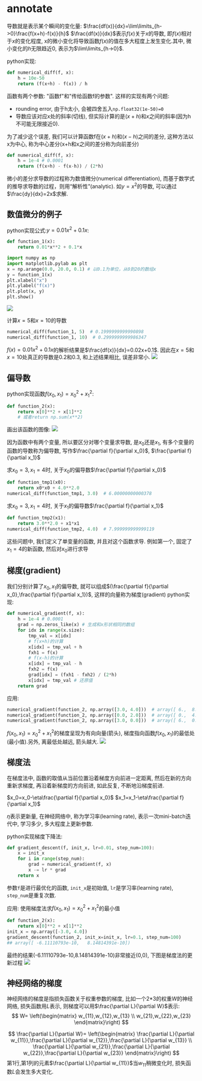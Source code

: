 # annotate

导数就是表示某个瞬间的变化量:
$\frac{df(x)}{dx}=\lim\limits_{h->0}\frac{f(x+h)-f(x)}{h}$
$\frac{df(x)}{dx}$表示$f(x)$关于$x$的导数, 即$f(x)$相对于$x$的变化程度, x的微小变化将导致函数$f(x)$的值在多大程度上发生变化.其中, 微小变化的$h$无限趋近0, 表示为$\lim\limits_{h->0}$.


python实现:
```python
def numerical_diff(f, x):
    h = 10e-50
    return (f(x+h) - f(x)) / h
```
函数有两个参数: "函数f"和"传给函数f的参数". 这样的实现有两个问题:
- rounding error, 由于h太小, 会被四舍五入`np.float32(1e-50)=0`
- 导数应该对应x处的斜率(切线), 但实际计算的是$(x+h)$和$x$之间的斜率(因为h不可能无限接近0).

为了减少这个误差, 我们可以计算函数f在$(x+h)$和$(x-h)$之间的差分, 这种方法以x为中心, 称为中心差分(x+h和x之间的差分称为向前差分)

```python
def numerical_diff(f, x):
    h = 1e-4 # 0.0001
    return (f(x+h) - f(x-h)) / (2*h)
```
微小的差分求导数的过程称为数值微分(numerical differentiation), 而基于数学式的推导求导数的过程，则用“解析性”(analytic). 如$y=x^2$的导数, 可以通过$\frac{dy}{dx}=2x$求解.


## 数值微分的例子


python实现公式:$y=0.01x^2+0.1x$:
```python
def function_1(x):
    return 0.01*x**2 + 0.1*x

import numpy as np
import matplotlib.pylab as plt
x = np.arange(0.0, 20.0, 0.1) # 以0.1为单位，从0到20的数组x
y = function_1(x)
plt.xlabel("x")
plt.ylabel("f(x)")
plt.plot(x, y)
plt.show()
```

![](./derivative/1.png)

计算$x=5$和$x=10$的导数

```python
numerical_diff(function_1, 5)  # 0.1999999999990898
numerical_diff(function_1, 10)  # 0.2999999999986347
```
$f(x)=0.01x^2+0.1x$的解析结果是$\frac{df(x)}{dx}=0.02x+0.1$. 因此在$x=5$和$x=10$处真正的导数是0.2和0.3, 和上述结果相比, 误差非常小.
![](./derivative/2.png)


## 偏导数
python实现函数$f(x_0,x_1)=x_0^2+x_1^2$:
```python
def function_2(x):
    return x[0]**2 + x[1]**2
    # 或者return np.sum(x**2)
```
画出该函数的图像:
![](./derivative/3.png)

因为函数中有两个变量, 所以要区分对哪个变量求导数, 是$x_0$还是$x_1$, 有多个变量的函数的导数称为偏导数, 写作$\frac{\partial f}{\partial x_0}$, $\frac{\partial f}{\partial x_1}$


求$x_0=3,x_1=4$时, 关于$x_0$的偏导数$\frac{\partial f}{\partial x_0}$
```python
def function_tmp1(x0):
    return x0*x0 + 4.0**2.0
numerical_diff(function_tmp1, 3.0)  # 6.00000000000378
```

求$x_0=3,x_1=4$时, 关于$x_1$的偏导数$\frac{\partial f}{\partial x_1}$
```python
def function_tmp2(x1):
    return 3.0**2.0 + x1*x1
numerical_diff(function_tmp2, 4.0)  # 7.999999999999119
```
这些问题中, 我们定义了单变量的函数, 并且对这个函数求导. 例如第一个, 固定了$x_1=4$的新函数, 然后对$x_0$进行求导


## 梯度(gradient)
我们分别计算了$x_0,x_1$的偏导数, 就可以组成$(\frac{\partial f}{\partial x_0},\frac{\partial f}{\partial x_1})$, 这样的向量称为梯度(gradient)
python实现:
```python
def numerical_gradient(f, x):
    h = 1e-4 # 0.0001
    grad = np.zeros_like(x) # 生成和x形状相同的数组
    for idx in range(x.size):
        tmp_val = x[idx]
        # f(x+h)的计算
        x[idx] = tmp_val + h
        fxh1 = f(x)
        # f(x-h)的计算
        x[idx] = tmp_val - h
        fxh2 = f(x)
        grad[idx] = (fxh1 - fxh2) / (2*h)
        x[idx] = tmp_val # 还原值
    return grad
```
应用:
```python
numerical_gradient(function_2, np.array([3.0, 4.0]))  # array([ 6.,  8.])
numerical_gradient(function_2, np.array([0.0, 2.0]))  # array([ 0.,  4.])
numerical_gradient(function_2, np.array([3.0, 0.0]))  # array([ 6.,  0.])
```

$f(x_0,x_1)=x_0^2+x_1^2$的梯度呈现为有向向量(箭头), 梯度指向函数$f(x_0,x_1)$的最低处(最小值).另外, 离最低处越远, 箭头越大.
![](./derivative/4.png)



## 梯度法
在梯度法中, 函数的取值从当前位置沿着梯度方向前进一定距离, 然后在新的方向重新求梯度, 再沿着新梯度的方向前进, 如此反复, 不断地沿梯度前进.

$x_0=x_0-\eta\frac{\partial f}{\partial x_0}$
$x_1=x_1-\eta\frac{\partial f}{\partial x_1}$

$\eta$表示更新量, 在神经网络中, 称为学习率(learning rate), 表示一次mini-batch迭代中, 学习多少, 多大程度上更新参数.

python实现梯度下降法:

```python
def gradient_descent(f, init_x, lr=0.01, step_num=100):
    x = init_x
    for i in range(step_num):
        grad = numerical_gradient(f, x)
        x -= lr * grad
    return x
```

参数`f`是进行最优化的函数, `init_x`是初始值, `lr`是学习率(learning rate), `step_num`是重复次数.

应用: 使用梯度法求$f(x_0,x_1)=x_0^2+x_1^2$的最小值
```python
def function_2(x):
    return x[0]**2 + x[1]**2
init_x = np.array([-3.0, 4.0])
gradient_descent(function_2, init_x=init_x, lr=0.1, step_num=100)
## array([ -6.11110793e-10,   8.14814391e-10])
```
最终的结果(-6.11110793e-10,8.14814391e-10)非常接近(0,0), 下图是梯度法的更新过程
![](./derivative/5.png)


## 神经网络的梯度
神经网络的梯度是指损失函数关于权重参数的梯度, 比如一个2*3的权重$W$的神经网络, 损失函数用$L$表示, 则梯度可以用$\frac{\partial L}{\partial W}$表示:
$$
W=
\left(\begin{matrix}
w_{11},w_{12},w_{13} \\
w_{21},w_{22},w_{23}
\end{matrix}\right)
$$

$$
\frac{\partial L}{\partial W}=
\left(\begin{matrix}
\frac{\partial L}{\partial w_{11}},\frac{\partial L}{\partial w_{12}},\frac{\partial L}{\partial w_{13}} \\
\frac{\partial L}{\partial w_{21}},\frac{\partial L}{\partial w_{22}},\frac{\partial L}{\partial w_{23}}
\end{matrix}\right)
$$
第1行,第1列的元素$\frac{\partial L}{\partial w_{11}}$当$w_{11}$稍微变化时, 损失函数$L$会发生多大变化.

